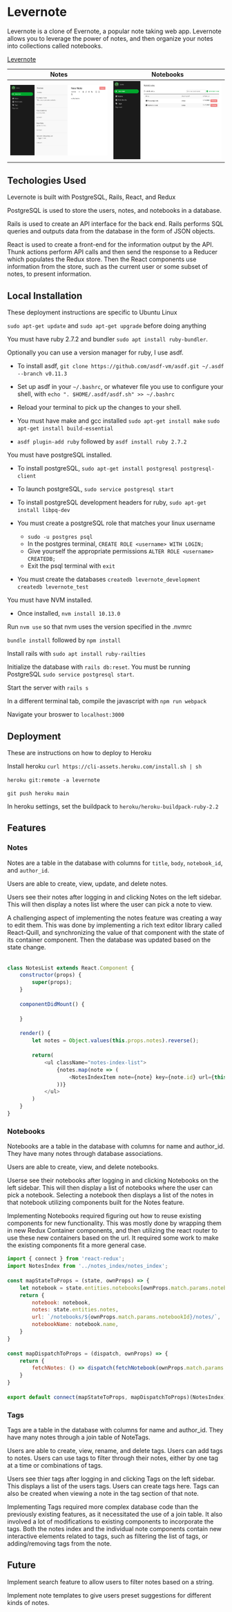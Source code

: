# Levernote

Levernote is a clone of Evernote, a popular note taking web app. Levernote allows you to leverage the power of notes, and then organize your notes into collections called notebooks.

[Levernote](https://levernote.herokuapp.com/)

Notes            |  Notebooks
:-------------------------:|:-------------------------:
![Screenshot of the Notes view](./app/assets/images/screenshot1.png) | ![Screenshot of the Notebooks view](./app/assets/images/screenshot2.png)

## Techologies Used

Levernote is built with PostgreSQL, Rails, React, and Redux

PostgreSQL is used to store the users, notes, and notebooks in a database. 

Rails is used to create an API interface for the back end. Rails performs SQL queries and outputs data from the database in the form of JSON objects.

React is used to create a front-end for the information output by the API. Thunk actions perform API calls and then send the response to a Reducer which populates the Redux store. Then the React components use information from the store, such as the current user or some subset of notes, to present information.

## Local Installation

These deployment instructions are specific to Ubuntu Linux

`sudo apt-get update` and `sudo apt-get upgrade` before doing anything

You must have ruby 2.7.2 and bundler `sudo apt install ruby-bundler`.

Optionally you can use a version manager for ruby, I use asdf.

- To install asdf, `git clone https://github.com/asdf-vm/asdf.git ~/.asdf --branch v0.11.3`

- Set up asdf in your `~/.bashrc`, or whatever file you use to configure your shell, with `echo ". $HOME/.asdf/asdf.sh" >> ~/.bashrc`

- Reload your terminal to pick up the changes to your shell.

- You must have make and gcc installed `sudo apt-get install make` `sudo apt-get install build-essential`

- `asdf plugin-add ruby` followed by `asdf install ruby 2.7.2`

You must have postgreSQL installed.

 - To install postgreSQL, `sudo apt-get install postgresql postgresql-client`
 
 - To launch postgreSQL, `sudo service postgresql start`

 - To install postgreSQL development headers for ruby, `sudo apt-get install libpq-dev`

 - You must create a postgreSQL role that matches your linux username
    - `sudo -u postgres psql`
    - In the postgres terminal, `CREATE ROLE <username> WITH LOGIN;`
    - Give yourself the appropriate permissions `ALTER ROLE <username> CREATEDB;`
    - Exit the psql terminal with `exit`

 - You must create the databases `createdb levernote_development` `createdb levernote_test`

You must have NVM installed.
 
 - Once installed, `nvm install 10.13.0`

Run `nvm use` so that nvm uses the version specified in the .nvmrc

`bundle install` followed by `npm install`

Install rails with `sudo apt install ruby-railties`

Initialize the database with `rails db:reset`. You must be running PostgreSQL `sudo service postgresql start`.

Start the server with `rails s`

In a different terminal tab, compile the javascript with `npm run webpack`

Navigate your broswer to `localhost:3000`

## Deployment

These are instructions on how to deploy to Heroku

Install heroku `curl https://cli-assets.heroku.com/install.sh | sh`

`heroku git:remote -a levernote`

`git push heroku main`

In heroku settings, set the buildpack to `heroku/heroku-buildpack-ruby-2.2`

## Features

### Notes

Notes are a table in the database with columns for `title`, `body`, `notebook_id`, and `author_id`.

Users are able to create, view, update, and delete notes.

Users see their notes after logging in and clicking Notes on the left sidebar. This will then display a notes list where the user can pick a note to view.

A challenging aspect of implementing the notes feature was creating a way to edit them. This was done by implementing a rich text editor library called React-Quill, and synchronizing the value of that component with the state of its container component. Then the database was updated based on the state change.

```Javascript

class NotesList extends React.Component {
    constructor(props) {
        super(props);
    }

    componentDidMount() {
        
    }

    render() {
        let notes = Object.values(this.props.notes).reverse();
        
        return(
            <ul className="notes-index-list">
                {notes.map(note => (
                    <NotesIndexItem note={note} key={note.id} url={this.props.url} />
                ))}
            </ul>
        )
    }
}
```

### Notebooks

Notebooks are a table in the database with columns for name and author_id. They have many notes through database associations.

Users are able to create, view, and delete notebooks.

Userse see their notebooks after logging in and clicking Notebooks on the left sidebar. This will then display a list of notebooks where the user can pick a notebook. Selecting a notebook then displays a list of the notes in that notebook utilizing components built for the Notes feature.

Implementing Notebooks required figuring out how to reuse existing components for new functionality. This was mostly done by wrapping them in new Redux Container components, and then utilizing the react router to use these new containers based on the url. It required some work to make the existing components fit a more general case.

```Javascript
import { connect } from 'react-redux';
import NotesIndex from '../notes_index/notes_index';

const mapStateToProps = (state, ownProps) => {
    let notebook = state.entities.notebooks[ownProps.match.params.notebookId];
    return {
        notebook: notebook,
        notes: state.entities.notes,
        url: `/notebooks/${ownProps.match.params.notebookId}/notes/`,
        notebookName: notebook.name,
    }
}

const mapDispatchToProps = (dispatch, ownProps) => {
    return {
        fetchNotes: () => dispatch(fetchNotebook(ownProps.match.params.notebookId)),
    }
}

export default connect(mapStateToProps, mapDispatchToProps)(NotesIndex);
```

### Tags

Tags are a table in the database with columns for name and author_id. They have many notes through a join table of NoteTags.

Users are able to create, view, rename, and delete tags. Users can add tags to notes. Users can use tags to filter through their notes, either by one tag at a time or combinations of tags. 

Users see thier tags after logging in and clicking Tags on the left sidebar. This displays a list of the users tags. Users can create tags here. Tags can also be created when viewing a note in the tag section of that note.

Implementing Tags required more complex database code than the previously existing features, as it necessitated the use of a join table. It also involved a lot of modifications to existing components to incorporate the tags. Both the notes index and the individual note components contain new interactive elements related to tags, such as filtering the list of tags, or adding/removing tags from the note.

## Future

Implement search feature to allow users to filter notes based on a string.

Implement note templates to give users preset suggestions for different kinds of notes.